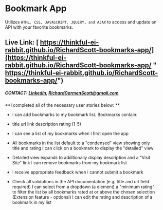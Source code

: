 # Bookmark App


Utilizes `HTML, CSS, JAVASCRIPT, JQUERY, and AJAX` to access and update an API with your favorite bookmarks.


## Live Link: [ https://thinkful-ei-rabbit.github.io/RichardScott-bookmarks-app/](https://thinkful-ei-rabbit.github.io/RichardScott-bookmarks-app/ " https://thinkful-ei-rabbit.github.io/RichardScott-bookmarks-app/")

##### CONTACT:  [LinkedIn](https://www.linkedin.com/in/richard-scott-4b79821aa/ "LinkedIn"), RichardCarmenScott@gmail.com




**I completed all of the necessary user stories below:
**

- I can add bookmarks to my bookmark list. Bookmarks contain:
- title url link description rating (1-5)

- I can see a list of my bookmarks when I first open the app

- All bookmarks in the list default to a "condensed" view showing only title and rating I can click on a bookmark to display the "detailed" view

- Detailed view expands to additionally display description and a "Visit Site" link I can remove bookmarks from my bookmark list

- I receive appropriate feedback when I cannot submit a bookmark

- Check all validations in the API documentation (e.g. title and url field required) I can select from a dropdown (a element) a "minimum rating" to filter the list by all bookmarks rated at or above the chosen selection (Extension feature - optional) I can edit the rating and description of a bookmark in my list
